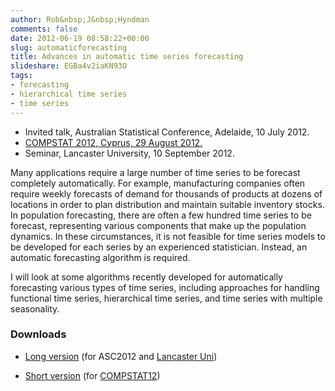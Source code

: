 ```yaml
---
author: Rob&nbsp;J&nbsp;Hyndman
comments: false
date: 2012-06-19 08:58:22+00:00
slug: automaticforecasting
title: Advances in automatic time series forecasting
slideshare: EGBa4v2iaKN93O
tags:
- forecasting
- hierarchical time series
- time series
---
```



  
+ Invited talk, Australian Statistical Conference, Adelaide, 10 July 2012.  
+ [COMPSTAT 2012, Cyprus, 29 August 2012.](http://www.compstat2012.org/)  
+ Seminar, Lancaster University, 10 September 2012. 


Many applications require a large number of time series to be forecast completely automatically. For example, manufacturing companies often require weekly forecasts of demand for thousands of products at dozens of locations in order to plan distribution and maintain suitable inventory stocks. In population forecasting, there are often a few hundred time series to be forecast, representing various components that make up the population dynamics. In these circumstances, it is not feasible for time series models to be developed for each series by an experienced statistician. Instead, an automatic forecasting algorithm is required.

I will look at some algorithms recently developed for automatically forecasting various types of time series, including approaches for handling functional time series, hierarchical time series, and time series with multiple seasonality.


### Downloads

	
  * [Long version](/talks/ASC2012_RobJHyndman.pdf) (for ASC2012 and [Lancaster Uni](http://www.stor-i.lancs.ac.uk/))

	
  * [Short version](/talks/COMPSTAT12.pdf) (for [COMPSTAT12](http://www.compstat2012.org/))



